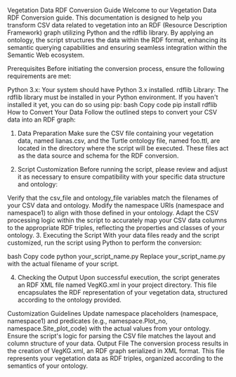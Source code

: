Vegetation Data RDF Conversion Guide
Welcome to our Vegetation Data RDF Conversion guide. This documentation is designed to help you transform CSV data related to vegetation into an RDF (Resource Description Framework) graph utilizing Python and the rdflib library. By applying an ontology, the script structures the data within the RDF format, enhancing its semantic querying capabilities and ensuring seamless integration within the Semantic Web ecosystem.

Prerequisites
Before initiating the conversion process, ensure the following requirements are met:

Python 3.x: Your system should have Python 3.x installed.
rdflib Library: The rdflib library must be installed in your Python environment. If you haven't installed it yet, you can do so using pip:
bash
Copy code
pip install rdflib
How to Convert Your Data
Follow the outlined steps to convert your CSV data into an RDF graph:

1. Data Preparation
Make sure the CSV file containing your vegetation data, named lianas.csv, and the Turtle ontology file, named foo.ttl, are located in the directory where the script will be executed. These files act as the data source and schema for the RDF conversion.

2. Script Customization
Before running the script, please review and adjust it as necessary to ensure compatibility with your specific data structure and ontology:

Verify that the csv_file and ontology_file variables match the filenames of your CSV data and ontology.
Modify the namespace URIs (namespace and namespace1) to align with those defined in your ontology.
Adapt the CSV processing logic within the script to accurately map your CSV data columns to the appropriate RDF triples, reflecting the properties and classes of your ontology.
3. Executing the Script
With your data files ready and the script customized, run the script using Python to perform the conversion:

bash
Copy code
python your_script_name.py
Replace your_script_name.py with the actual filename of your script.

4. Checking the Output
Upon successful execution, the script generates an RDF XML file named VegKG.xml in your project directory. This file encapsulates the RDF representation of your vegetation data, structured according to the ontology provided.

Customization Guidelines
Update namespace placeholders (namespace, namespace1) and predicates (e.g., namespace.Plot_no, namespace.Site_plot_code) with the actual values from your ontology.
Ensure the script's logic for parsing the CSV file matches the layout and column structure of your data.
Output File
The conversion process results in the creation of VegKG.xml, an RDF graph serialized in XML format. This file represents your vegetation data as RDF triples, organized according to the semantics of your ontology.
